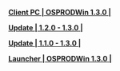 **[Client PC | OSPRODWin 1.3.0 |  ](https://autopatchos.starrails.com/client/download/20230818154115_zM5gPxuuDCOBXT2R/StarRail_1.3.0.zip)**

**[Update | 1.2.0 - 1.3.0 | ](https://autopatchos.starrails.com/client/hkrpg_global/35/game_1.2.0_1.3.0_hdiff_n78UaLKGeNhJMHiQ.zip)**

**[Update | 1.1.0 - 1.3.0 | ](https://autopatchos.starrails.com/client/hkrpg_global/35/game_1.1.0_1.3.0_hdiff_hyR3qHOBuUAblPZV.zip)**

**[Launcher | OSPRODWin 1.3.0 |  ](https://download-porter.hoyoverse.com/download-porter/2023/08/24/official_os_1_1_hoyoverse_PC_20230809174233.exe)**
